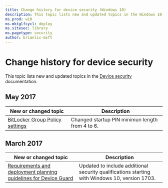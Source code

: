```yaml
---
title: Change history for device security (Windows 10)
description: This topic lists new and updated topics in the Windows 10 device security documentation for Windows 10 and Windows 10 Mobile.
ms.prod: w10
ms.mktglfcycl: deploy
ms.sitesec: library
ms.pagetype: security
author: brianlic-msft
---
```


# Change history for device security
This topic lists new and updated topics in the [Device security](index.md) documentation.

## May 2017
|New or changed topic |Description |
|---------------------|------------|
| [BitLocker Group Policy settings](bitlocker/bitlocker-group-policy-settings.md) | Changed startup PIN minimun length from 4 to 6. |

## March 2017
|New or changed topic |Description |
|---------------------|------------|
|[Requirements and deployment planning guidelines for Device Guard](device-guard/requirements-and-deployment-planning-guidelines-for-device-guard.md) | Updated to include additional security qualifications starting with Windows 10, version 1703.|